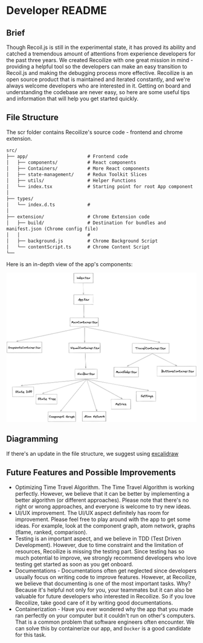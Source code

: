 # Developer README

## Brief
Though Recoil.js is still in the experimental state, it has proved its ability and catched a tremendous amount of attentions from experience developers for the past three years. We created Recoilize with one great mission in mind - providing a helpful tool so the developers can make an easy transition to Recoil.js and making the debugging process more effective. Recoilize is an open source product that is maintained and iterated constantly, and we're always welcome developers who are interested in it. Getting on board and understanding the codebase are never easy, so here are some useful tips and information that will help you get started quickly.

## File Structure
The scr folder contains Recoilize's source code - frontend and chrome extension.

```
src/
├── app/                      # Frontend code
│   ├── components/           # React components
│   ├── Containers/           # More React components
│   ├── state-management/     # Redux Toolkit Slices
│   ├── utils/                # Helper Functions  
│   └── index.tsx             # Starting point for root App component 
│
├── types/                           
│   └── index.d.ts            #
│
├── extension/                # Chrome Extension code
│   ├── build/                # Destination for bundles and manifest.json (Chrome config file)
│   │                         #
│   ├── background.js         # Chrome Background Script
│   └── contentScript.ts      # Chrome Content Script
└──
```
Here is an in-depth view of the app's components:

![FRONTEND DATA FLOW](../assets/Diagram.png)

## Diagramming
If there's an update in the file structure, we suggest using [excalidraw](https://excalidraw.com/)

## Future Features and Possible Improvements
- Optimizing Time Travel Algorithm. The Time Travel Algorithm is working perfectly. However, we believe that it can be better by implementing a better algorithm (or different approaches). Please note that there's no right or wrong approaches, and everyone is welcome to try new ideas.
- UI/UX improvement. The UI/UX aspect definitely has room for improvement. Please feel free to play around with the app to get some ideas. For example, look at the component graph, atom network, graphs (flame, ranked, comparison).
- Testing is an important aspect, and we believe in TDD (Test Driven Development). However, due to time constraint and the limitation of resources, Recoilize is missing the testing part. Since testing has so much potential to improve, we strongly recommend developers who love testing get started as soon as you get onboard.
- Documentations - Documentations often get neglected since developers usually focus on writing code to improve features. However, at Recoilize, we believe that documenting is one of the most important tasks. Why? Because it's helpful not only for you, your teammates but it can also be valuable for future developers who interested in Recoilize. So if you love Recoilize, take good care of it by writing good documentations.
- Containerization - Have you ever wondered why the app that you made ran perfectly on your computer but it couldn't run on other's computers. That is a common problem that software engineers often encounter. We can solve this by containerize our app, and `Docker` is a good candidate for this task.
